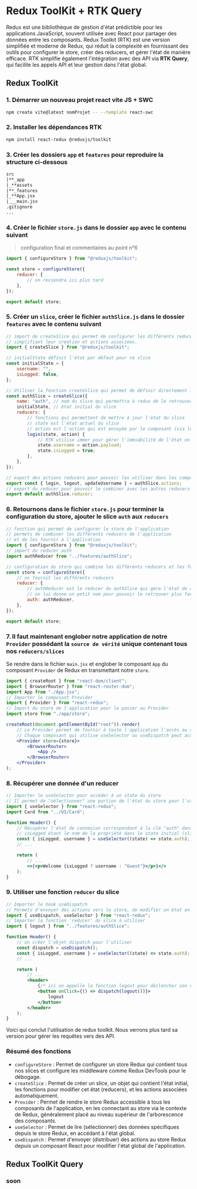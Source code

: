 # Redux ToolKit + RTK Query

Redux est une bibliothèque de gestion d'état prédictible pour les applications JavaScript, souvent utilisée avec React pour partager des données entre les composants. Redux Toolkit (RTK) est une version simplifiée et moderne de Redux, qui réduit la complexité en fournissant des outils pour configurer le store, créer des reducers, et gérer l'état de manière efficace. RTK simplifie également l'intégration avec des API via **RTK Query**, qui facilite les appels API et leur gestion dans l'état global.

## Redux ToolKit

### 1. Démarrer un nouveau projet react vite JS + SWC

```bash
npm create vite@latest nomProjet -- --template react-swc
```

### 2. Installer les dépendances RTK

```bash
npm install react-redux @reduxjs/toolkit
```

### 3. Créer les dossiers `app` et `features` pour reproduire la structure ci-dessous

```txt
src
|**_app
|_**assets
|**_features
|_**App.jsx
|___main.jsx
.gitignore
...
```

### 4. Créer le fichier `store.js` dans le dossier `app` avec le contenu suivant

> configuration final et commentaires au point n°6

```js
import { configureStore } from "@reduxjs/toolkit";

const store = configureStore({
    reducer: {
        // on reviendra ici plus tard
    },
});

export default store;
```

### 5. Créer un `slice`, créer le fichier `authSlice.js` dans le dossier `features` avec le contenu suivant

```js
// import de createSlice qui permet de configurer les différents reducers du slice auth en 
// simplifiant leur création et actions associées.
import { createSlice } from "@reduxjs/toolkit";

// initialState définit l'état par défaut pour ce slice
const initialState = {
    username: "",
    isLogged: false,
};

// Utiliser la fonction createSlice qui permet de définir directement l'état initial et de gérer les actions dans un seul objet
const authSlice = createSlice({
    name: "auth", // nom du slice qui permettra à redux de le retrouver
    initialState, // état initial du slice
    reducers: {
        // fonctions qui permettent de mettre à jour l'état du slice
        // state est l'état actuel du slice
        // action est l'action qui est envoyée par le composant (via le dispatch), la donnée se trouve dans action.payload
        login(state, action) {
            // RTK utilise immer pour gérer l'immuabilité de l'état on peut donc modifier l'état directement
            state.username = action.payload;
            state.isLogged = true;
        },
    },
});

// export des actions reducers pour pouvoir les utiliser dans les composants
export const { login, logout, updateUsername } = authSlice.actions;
// export du reducer pour pouvoir le combiner avec les autres reducers dans le store
export default authSlice.reducer;
```

### 6. Retournons dans le fichier `store.js` pour terminer la configuration du store, ajouter le slice `auth` aux `reducers`

```js
// fonction qui permet de configurer le store de l'application
// permets de combiner les différents reducers de l'application
// et de les fournir à l'application
import { configureStore } from "@reduxjs/toolkit";
// import du reducer auth
import authReducer from "../features/authSlice";

// configuration du store qui combine les différents reducers et les fournit à l'application
const store = configureStore({
    // on fournit les différents reducers
    reducer: {
        // authReducer est le reducer du authSlice qui gère l'état de connexion de l'utilisateur
        // on lui donne un petit nom pour pouvoir le retrouver plus facilement
        auth: authReducer,
    },
});

export default store;
```

### 7. Il faut maintenant englober notre application de notre `Provider` possédant la `source de vérité` unique contenant tous nos `reducers/slices`

Se rendre dans le fichier `main.jsx` et englober le composant `App` du composant `Provider` de Redux en transmettant notre `store`.

```jsx
import { createRoot } from "react-dom/client";
import { BrowserRouter } from "react-router-dom";
import App from "./App.jsx";
// Importer le composant Provider
import { Provider } from "react-redux";
// Import du store de l'application pour le passer au Provider
import store from "./app/store";

createRoot(document.getElementById("root")).render(
    // Le Provider permet de fournir à toute l'application l'accès au store Redux
    // Chaque composant qui utilise useSelector ou useDispatch peut accéder à l'état global de l'application
    <Provider store={store}>
        <BrowserRouter>
            <App />
        </BrowserRouter>
    </Provider>
);
```

### 8. Récupérer une donnée d'un reducer

```jsx
// Importer le useSelector pour accéder à un state du store
// Il permet de "sélectionner" une portion de l'état du store pour l'utiliser dans un composant.
import { useSelector } from "react-redux";
import Card from "../UI/Card";

function Header() {
    // Récupérer l'état de connexion correspondant à la clé "auth" dans le store
    // isLogged étant le nom de la propriété dans le state initial (slice auth)
    const { isLogged, username } = useSelector((state) => state.auth);
    // ...

    return (
        // ...
        <>{<p>Welcome {isLogged ? username : "Guest"}</p>}</>
    );
}
```

### 9. Utiliser une fonction `reducer` du slice

```jsx
// Importer le hook useDispatch
// Permets d'envoyer des actions vers le store, de modifier un état en déclenchant une action d'un reducer
import { useDispatch, useSelector } from "react-redux";
// Importer la fonction 'reducer' du slice à utiliser
import { logout } from "../features/authSlice";

function Header() {
    // on créer l'objet dispatch pour l'utiliser   
    const dispatch = useDispatch();
    const { isLogged, username } = useSelector((state) => state.auth);
    // ...

    return (
        // ...
        <header>
            {/* ici on appelle la fonction logout pour déclencher son effet qui va réinitialisé la state du slice auth*/}
            <button onClick={() => dispatch(logout())}>
                logout
            </button>
        </header>
    );
}
```

Voici qui conclut l'utilisation de redux toolkit.
Nous verrons plus tard sa version pour gérer les requêtes vers des API.

### Résumé des fonctions

- `configureStore` : Permet de configurer un store Redux qui contient tous nos slices et configure les middleware comme Redux DevTools pour le débogage.
- `createSlice` : Permet de créer un slice, un objet qui contient l'état initial, les fonctions pour modifier cet état (reducers), et les actions associées automatiquement.
- `Provider` : Permet de rendre le store Redux accessible à tous les composants de l'application, en les connectant au store via le contexte de Redux, généralement placé au niveau supérieur de l'arborescence des composants.
- `useSelector` : Permet de lire (sélectionner) des données spécifiques depuis le store Redux, en accédant à l'état global.
- `useDispatch` : Permet d'envoyer (distribuer) des actions au store Redux depuis un composant React pour modifier l'état global de l'application.

## Redux ToolKit Query

### soon

